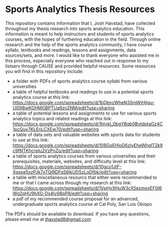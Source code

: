 # Sports Analytics Thesis Resources
This repository contains information that I, Josh Havstad, have collected throughout my thesis research into sports analytics education. 
This information is meant to help instructors and students of sports analytics courses, with the hopes of furthering education in the field.
Through online research and the help of the sports analytics community, I have course syllabi, textbooks and readings, lessons and assignments, data sources/sets, and more.
I would like to thank everyone who assisted me in this process, especially everyone who reached out in response to my listserv through CAUSE and provided helpful resources.
Some resources you will find in this repository include:
* a folder with PDFs of sports analytics course syllabi from various universities
* a table of helpful textbooks and readings to use in a potential sports analytics course at this link: https://docs.google.com/spreadsheets/d/1bDbnzWheN3SmWiHjtgu-UI0II8wKGHMGBPTUa9zo2NM/edit?usp=sharing 
* a table of potential lessons and assignments to use for various sports analytics topics and related readings at this link: https://docs.google.com/spreadsheets/d/1htykI_0bgYBqb0BvtdptaGz4C1pcQuy7KLEnLCXEw70/edit?usp=sharing 
* a table of data sets and valuable websites with sports data for students to use at this link: https://docs.google.com/spreadsheets/d/108GqEHloD6zlyEheWhglT2k9c9fNTKhcrpIu2VzPnZo/edit?usp=sharing
* a table of sports analytics courses from various universities and their prerequisites, materials, websites, and difficulty level at this link: https://docs.google.com/spreadsheets/d/10gco1JtF-Xgxoe5xzPJk7xTQiRDFqS6lkUDSzLqDfbk/edit?usp=sharing
* a table with miscellaneous resourcs that either were recommended to me or that I came across through my research at this link: https://docs.google.com/spreadsheets/d/1VpHyXHuW3cX5ezmovEF0I6Wg2qHU9hXG-Ds4Iy98pP8/edit?usp=sharing
* a pdf of my recommended course proposal for an advanced, undergraduate sports analytics course at Cal Poly, San Luis Obispo

The PDFs should be available to download. 
If you have any questions, please email me at jhavstad8@gmail.com
